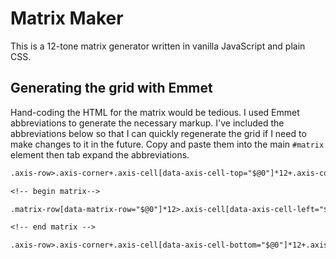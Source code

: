 # Matrix Maker

This is a 12-tone matrix generator written in vanilla JavaScript and plain CSS.

## Generating the grid with Emmet

Hand-coding the HTML for the matrix would be tedious. I used Emmet abbreviations to generate the necessary markup. I've included the abbreviations below so that I can quickly regenerate the grid if I need to make changes to it in the future. Copy and paste them into the main `#matrix` element then tab expand the abbreviations.

```txt
.axis-row>.axis-corner+.axis-cell[data-axis-cell-top="$@0"]*12+.axis-corner

<!-- begin matrix-->

.matrix-row[data-matrix-row="$@0"]*12>.axis-cell[data-axis-cell-left="$@0"]+.matrix-cell[data-matrix-cell-column="$@0"]*12+.axis-cell[data-axis-cell-right="$@0"]

<!-- end matrix -->

.axis-row>.axis-corner+.axis-cell[data-axis-cell-bottom="$@0"]*12+.axis-corner
```
